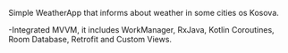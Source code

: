 Simple WeatherApp that informs about weather in some cities os Kosova.


-Integrated MVVM, it includes WorkManager, RxJava, Kotlin Coroutines, Room Database, Retrofit and Custom Views.
